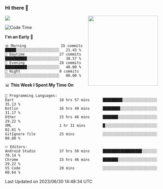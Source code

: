 ### Hi there 👋

![](https://metrics.lecoq.io/itaowu?template=classic&config.timezone=Asia%2FShanghai)
<img align='right' src="https://media.giphy.com/media/M9gbBd9nbDrOTu1Mqx/giphy.gif" width="230">

<!--START_SECTION:waka-->
![Code Time](http://img.shields.io/badge/Code%20Time-164%20hrs%2059%20mins-blue)

**I'm an Early 🐤** 

```text
🌞 Morning                15 commits          █████░░░░░░░░░░░░░░░░░░░░   21.43 % 
🌆 Daytime                27 commits          ██████████░░░░░░░░░░░░░░░   38.57 % 
🌃 Evening                28 commits          ██████████░░░░░░░░░░░░░░░   40.00 % 
🌙 Night                  0 commits           ░░░░░░░░░░░░░░░░░░░░░░░░░   00.00 % 
```


📊 **This Week I Spent My Time On** 

```text
💬 Programming Languages: 
Dart                     18 hrs 57 mins      █████████░░░░░░░░░░░░░░░░   35.13 % 
Kotlin                   16 hrs 49 mins      ████████░░░░░░░░░░░░░░░░░   31.17 % 
Other                    15 hrs 46 mins      ███████░░░░░░░░░░░░░░░░░░   29.22 % 
XML                      1 hr 31 mins        █░░░░░░░░░░░░░░░░░░░░░░░░   02.81 % 
GitIgnore file           25 mins             ░░░░░░░░░░░░░░░░░░░░░░░░░   00.80 % 

🔥 Editors: 
Android Studio           37 hrs 50 mins      ██████████████████░░░░░░░   70.14 % 
Chrome                   15 hrs 46 mins      ███████░░░░░░░░░░░░░░░░░░   29.22 % 
VS Code                  20 mins             ░░░░░░░░░░░░░░░░░░░░░░░░░   00.64 % 
```


 Last Updated on 2023/06/30 14:48:34 UTC
<!--END_SECTION:waka-->

<!--
**itaowu/itaowu** is a ✨ _special_ ✨ repository because its `README.md` (this file) appears on your GitHub profile.

Here are some ideas to get you started:

- 🔭 I’m currently working on ...
- 🌱 I’m currently learning ...
- 👯 I’m looking to collaborate on ...
- 🤔 I’m looking for help with ...
- 💬 Ask me about ...
- 📫 How to reach me: ...
- 😄 Pronouns: ...
- ⚡ Fun fact: ...
-->
